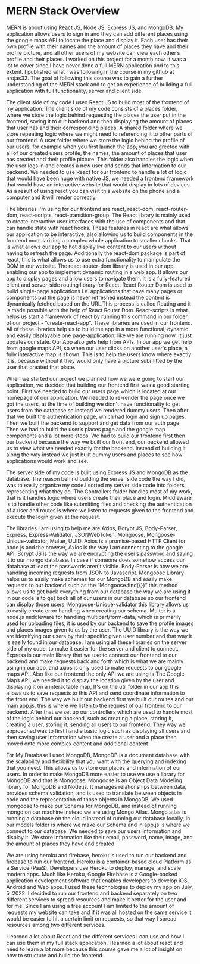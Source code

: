# MERN Stack Overview

MERN is about using React JS, Node JS,  Express JS, and MongoDB. My application allows users to sign in and they can add different places using the google maps API to locate the place and display it. Each user has their own profile with their names and the amount of places they have and their profile picture, and all other users of my website can view each other’s profile and their places. I worked on this project for a month now, it was a lot to cover since I have never done a full MERN application and to this extent. I published what I was following in the course in my github at arojas32. The goal of following this course was to gain a further understanding of the MERN stack and to get an experience of building a full application with full functionality, server and client side.

The client side of my code I used React JS to build most of the frontend of my application. The client side of my code consists of a places folder, where we store the logic behind requesting the places the user put in the frontend, saving it to our backend and then displaying the amount of places that user has and their corresponding  places. A shared folder where we store repeating logic where we might need to referencing it to other parts of our frontend. A user folder where we store the logic behind the profile of our users, for example when you first launch the app, you are greeted with all of our created users profile, the names, the amount of places that user has created and their profile picture. This folder also handles the logic when the user logs in and creates a new user and sends that information to our backend. We needed to use React for our frontend to handle a lot of logic that would have been huge with native JS, we needed a frontend framework that would have an interactive website that would display in lots of devices. As a result of using react you can visit this website on the phone and a computer and it will render correctly.

The libraries I'm using for our frontend are react, react-dom, react-router-dom, react-scripts, react-transition-group. The React library is mainly used to create interactive user interfaces with the use of components and that can handle state with react hooks. These features in react are what allows our application to be interactive, also allowing us to build components in the frontend modularizing a complex whole application to smaller chunks. That is what allows our app to hot display live content to our users without having to refresh the page. Additionally the react-dom package is part of react, this is what allows us to use extra functionality to manipulate the DOM in our website. The react-router-dom library is used in our app, enabling our app to implement dynamic routing in a web app. It allows our app to display pages and allow users to navigate them. It is a fully-featured client and server-side routing library for React. React Router Dom is used to build single-page applications i.e. applications that have many pages or components but the page is never refreshed instead the content is dynamically fetched based on the URL.This process is called Routing and it is made possible with the help of React Router Dom. React-scripts is what helps us start a framework of react by running this command in our folder of our project - “create-react-app”. These libraries are used in our frontend. All of these libraries help us to build the app in a more functional, dynamic and easily displayable one page-application, like we are running now. It just updates our state. Our App also gets help from APIs. In our app we get help from google maps API, so when our user clicks on another user's place, a fully interactive map is shown. This is to help the users know where exactly it is, because without it they would only have a picture submitted by the user that created that place.

When we started our project we planned how we were going to start our application, we decided that building our frontend first was a good starting point. First we needed to build our users page which is located at our homepage of our application. We needed to re-render the page once we got the users,  at the time of building we didn't have functionality to get users from the database so instead we rendered dummy users. Then after that we built the authentication page, which had login and sign up pages. Then we built the backend to support and get data from our auth page. Then we had to build the user’s places page and the google map components and a lot more steps. We had to build our frontend first then our backend because the way we built our front end, our backend allowed us to view what we needed exactly for the backend. Instead of building it along the way instead we just built dummy users and places to see how applications would work and see.

The server side of my code is built using Express JS  and MongoDB as the database. The reason behind building the server side code the way I did, was to easily organize my code.I sorted my server side code into folders representing what they do. The Controllers folder handles most of my work, that is it handles logic where users create their place and login. Middleware is to handle other code like submitting files and checking the authentication of a user and routes is where we listen to requests given to the frontend and execute the login given at the request.

The libraries I am using to help me are Axios, Bcrypt JS, Body-Parser, Express, Express-Validator, JSONWebToken, Mongoose, Mongoose-Unique-validator, Multer, UUID. Axios is a promise-based HTTP Client for node.js and the browser, Axios is the way I am connecting to the google API. Bcrypt JS is the way we are encrypting the user’s password and saving it to our mongo database. In case if someone does somehow access our database at least the passwords aren't visible. Body-Parser is how we are handling incoming requests from JSON to Javascript. Mongoose Library helps us to easily make schemas for our MongoDB and easily make requests to our backend such as the “Mongoose.find({})” this method allows us to get back everything from our database the way we are using it in our code is to get back all of our users in our database so our frontend can display those users. Mongoose-Unique-validator this library allows us to easily create error handling when creating our schema. Multer is a node.js middleware for handling multipart/form-data, which is primarily used for uploading files, it is used by our backend to save the profile images and places images given to us by the user. The UUID library is the way we are identifying our users by their specific given user number and that way it is easily found in our database. I am using all these libraries on the server side of my code, to make it easier for the server and client to connect. Express is our main library that we use to connect our frontend to our backend and make requests back and forth which is what we are mainly using in our app, and axios is only used to make requests to our google maps API. Also like our frontend the only API we are using is The Google Maps API, we needed it to display the location given by the user and displaying it on a interactable map, It's on the util folder in our app this allows us to save requests to this API and send coordinate information to the front end. The way we built our backend first we built our routes and our main app.js, this is where we listen to the request of our frontend to our backend. After that we set up our controllers which are used to handle most of the logic behind our backend, such as creating a place, storing it, creating a user, storing it, sending all users to our frontend. They way we approached was to first handle basic logic such as displaying all users and then saving user information when the create a user and a place then moved onto more complex content and  additional content

For My Database I used MongoDB, MongoDB  is a document database with the scalability and flexibility that you want with the querying and indexing that you need. This allows us to store our places and information of our users. In order to make MongoDB more easier to use we use a library for MongoDB and that is Mongoose, Mongoose  is an Object Data Modeling library for MongoDB and Node.js. It manages relationships between data, provides schema validation, and is used to translate between objects in code and the representation of those objects in MongoDB. We used mongoose to make our Schema for MongoDB, and instead of running mongo on our machine instead we are using Mongo Atlas. Mongo atlas is running a database on the cloud instead of running our database locally, In our models folder is where we make our Schema and in app.js is where we connect to our database. We needed to save our users information and display it. We store information like their email, password, name, image, and the amount of places they have and created.

We are using heroku and firebase, heroku is used to run our backend and firebase to run our frontend. Heroku is a container-based cloud Platform as a Service (PaaS). Developers use Heroku to deploy, manage, and scale modern apps. Much like Heroku, Google Firebase is a Google-backed application development software that enables developers to develop iOS, Android and Web apps. I used these technologies to deploy my app on  July, 5, 2022. I decided to run our frontend and backend separately on two different services to spread resources and make it better for the user and for me. Since I am using a free account I am limited to the amount of requests my website can take and if it was all hosted on the same service it would be easier to hit a certain limit on requests, so that way I spread resources among two different services.

I learned a lot about React and the different services I can use and how I can use them in my full stack application. I learned a lot about react and need to learn a lot more because this course gave me a lot of insight on how to structure and build the frontend.
